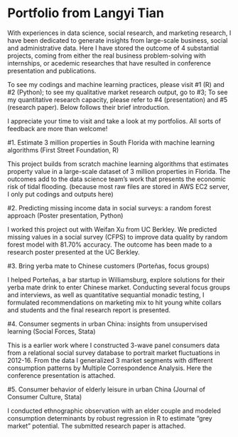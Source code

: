 # Portfolio from Langyi Tian
With experiences in data science, social research, and marketing research, I have been dedicated to generate insights from large-scale business, social and administrative data. Here I have stored the outcome of 4 substantial projects, coming from either the real business problem-solving with internships, or acedemic researches that have resulted in conference presentation and publications.

To see my codings and machine learning practices, please visit #1 (R) and #2 (Python); to see my qualitative market research output, go to #3; To see my quantitative research capacity, please refer to #4 (presentation) and #5 (research paper). Below follows their brief introduction.

I appreciate your time to visit and take a look at my portfolios. All sorts of feedback are more than welcome!

  #1. Estimate 3 million properties in South Florida with machine learning algorithms (First Street Foundation, R)

This project builds from scratch machine learning algorithms that estimates property value in a large-scale dataset of 3 million properties in Florida. The outcomes add to the data science team’s work that presents the economic risk of tidal flooding.
(because most raw files are stored in AWS EC2 server, I only put codings and outputs here)

  #2. Predicting missing income data in social surveys: a random forest approach (Poster presentation, Python)

I worked this project out with Weifan Xu from UC Berkley. We predicted missing values in a social survey (CFPS) to improve data quality by random forest model with 81.70% accuracy. The outcome has been made to a research poster presented at the UC Berkley.

  #3. Bring yerba mate to Chinese customers (Porteñas, focus groups)

I helped Porteñas, a bar startup in Williamsburg, explore solutions for their yerba mate drink to enter Chinese market. Conducting several focus groups and interviews, as well as quantitative sequantial monadic testing, I formulated recommendations on marketing mix to hit young white collars and students and the final research report is presented.

  #4. Consumer segments in urban China: insights from unsupervised learning (Social Forces, Stata)

This is a earlier work where I constructed 3-wave panel consumers data from a relational social survey database to portrait market fluctuations in 2012-16. From the data I generalized 3 market segments with different consumption patterns by Multiple Correspondence Analysis. Here the conference presentation is attached.

  #5. Consumer behavior of elderly leisure in urban China (Journal of Consumer Culture, Stata)

I conducted ethnographic observation with an elder couple and modeled consumption determinants by robust regression in R to estimate “grey market” potential. The submitted research paper is attached.
